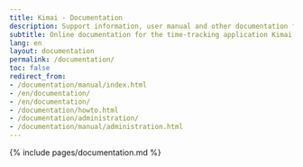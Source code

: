 ```yaml
---
title: Kimai - Documentation
description: Support information, user manual and other documentation for Kimai time-tracking
subtitle: Online documentation for the time-tracking application Kimai
lang: en
layout: documentation
permalink: /documentation/
toc: false
redirect_from:
- /documentation/manual/index.html
- /en/documentation/
- /en/documentation/
- /documentation/howto.html
- /documentation/administration/
- /documentation/manual/administration.html
---
```


{% include pages/documentation.md %}